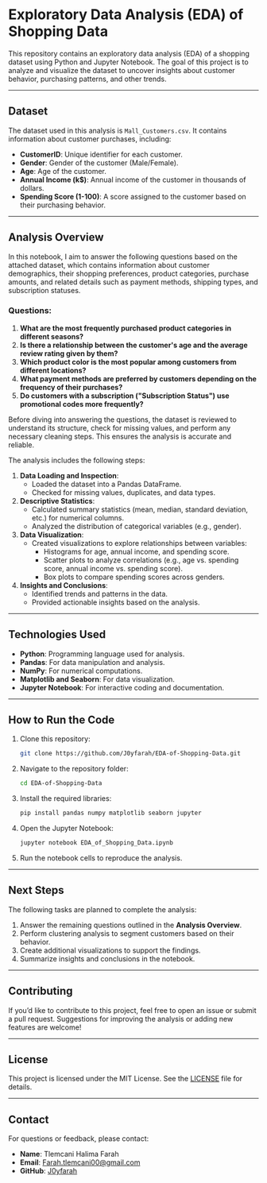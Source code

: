 # Exploratory Data Analysis (EDA) of Shopping Data

This repository contains an exploratory data analysis (EDA) of a shopping dataset using Python and Jupyter Notebook. The goal of this project is to analyze and visualize the dataset to uncover insights about customer behavior, purchasing patterns, and other trends.

---

## **Dataset**
The dataset used in this analysis is `Mall_Customers.csv`. It contains information about customer purchases, including:
- **CustomerID**: Unique identifier for each customer.
- **Gender**: Gender of the customer (Male/Female).
- **Age**: Age of the customer.
- **Annual Income (k$)**: Annual income of the customer in thousands of dollars.
- **Spending Score (1-100)**: A score assigned to the customer based on their purchasing behavior.

---

## **Analysis Overview**
In this notebook, I aim to answer the following questions based on the attached dataset, which contains information about customer demographics, their shopping preferences, product categories, purchase amounts, and related details such as payment methods, shipping types, and subscription statuses.

### **Questions:**
1. **What are the most frequently purchased product categories in different seasons?**  
2. **Is there a relationship between the customer's age and the average review rating given by them?**
3. **Which product color is the most popular among customers from different locations?**
4. **What payment methods are preferred by customers depending on the frequency of their purchases?**
5. **Do customers with a subscription ("Subscription Status") use promotional codes more frequently?**

Before diving into answering the questions, the dataset is reviewed to understand its structure, check for missing values, and perform any necessary cleaning steps. This ensures the analysis is accurate and reliable.

The analysis includes the following steps:
1. **Data Loading and Inspection**:
   - Loaded the dataset into a Pandas DataFrame.
   - Checked for missing values, duplicates, and data types.
2. **Descriptive Statistics**:
   - Calculated summary statistics (mean, median, standard deviation, etc.) for numerical columns.
   - Analyzed the distribution of categorical variables (e.g., gender).
3. **Data Visualization**:
   - Created visualizations to explore relationships between variables:
     - Histograms for age, annual income, and spending score.
     - Scatter plots to analyze correlations (e.g., age vs. spending score, annual income vs. spending score).
     - Box plots to compare spending scores across genders.
4. **Insights and Conclusions**:
   - Identified trends and patterns in the data.
   - Provided actionable insights based on the analysis.

---

## **Technologies Used**
- **Python**: Programming language used for analysis.
- **Pandas**: For data manipulation and analysis.
- **NumPy**: For numerical computations.
- **Matplotlib and Seaborn**: For data visualization.
- **Jupyter Notebook**: For interactive coding and documentation.

---

## **How to Run the Code**
1. Clone this repository:
   ```bash
   git clone https://github.com/J0yfarah/EDA-of-Shopping-Data.git
2. Navigate to the repository folder:
   ```bash
   cd EDA-of-Shopping-Data
3. Install the required libraries:
   ```bash
   pip install pandas numpy matplotlib seaborn jupyter
4. Open the Jupyter Notebook:
   ```bash
   jupyter notebook EDA_of_Shopping_Data.ipynb

5. Run the notebook cells to reproduce the analysis.


---


## **Next Steps**
The following tasks are planned to complete the analysis:
1. Answer the remaining questions outlined in the **Analysis Overview**.
2. Perform clustering analysis to segment customers based on their behavior.
3. Create additional visualizations to support the findings.
4. Summarize insights and conclusions in the notebook.

---

## **Contributing**
If you’d like to contribute to this project, feel free to open an issue or submit a pull request. Suggestions for improving the analysis or adding new features are welcome!

---

## **License**
This project is licensed under the MIT License. See the [LICENSE](LICENSE) file for details.

---

## **Contact**
For questions or feedback, please contact:
- **Name**: Tlemcani Halima Farah
- **Email**: Farah.tlemcani00@gmail.com
- **GitHub**: [J0yfarah](https://github.com/J0yfarah)